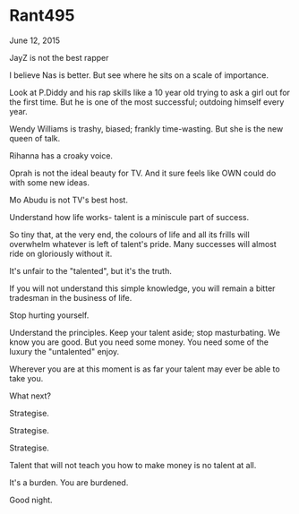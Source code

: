 # Rant495


 June 12, 2015

JayZ is not the best rapper

I believe Nas is better. But see where he sits on a scale of importance.

Look at P.Diddy and his rap skills like a 10 year old trying to ask a girl out for the first time. But he is one of the most successful; outdoing himself every year. 

Wendy Williams is trashy, biased; frankly time-wasting. But she is the new queen of talk.

Rihanna has a croaky voice.

Oprah is not the ideal beauty for TV. And it sure feels like OWN could do with some new ideas.

Mo Abudu is not TV's best host.

Understand how life works- talent is a miniscule part of success.

So tiny that, at the very end, the colours of life and all its frills will overwhelm whatever is left of talent's pride. Many successes will almost ride on gloriously without it.

It's unfair to the "talented", but it's the truth. 

If you will not understand this simple knowledge, you will remain a bitter tradesman in the business of life. 

Stop hurting yourself. 

Understand the principles. Keep your talent aside; stop masturbating. We know you are good. But you need some money. You need some of the luxury the "untalented" enjoy.

Wherever you are at this moment is as far your talent may ever be able to take you. 

What next? 

Strategise. 

Strategise. 

Strategise. 

Talent that will not teach you how to make money is no talent at all.

It's a burden. You are burdened.

Good night.